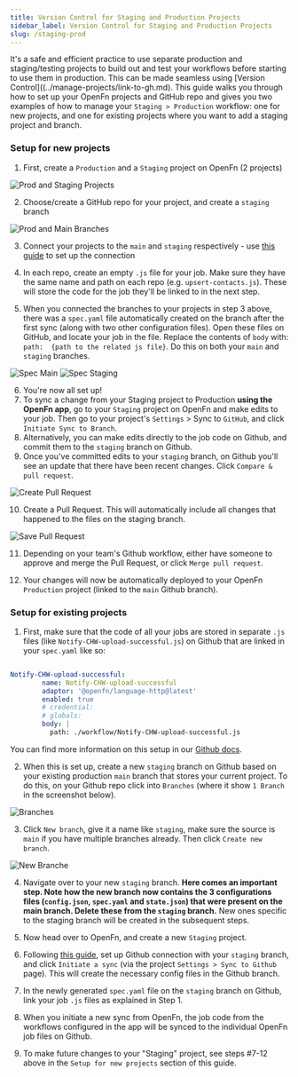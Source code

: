 ```yaml
---
title: Version Control for Staging and Production Projects
sidebar_label: Version Control for Staging and Production Projects
slug: /staging-prod
---
```


It's a safe and efficient practice to use separate production and staging/testing projects to build out and test your workflows before starting to use them in production. This can be made seamless using [Version Control]((../manage-projects/link-to-gh.md). This guide walks you through how to set up your OpenFn projects and GitHub repo and gives you two examples of how to manage your `Staging > Production` workflow: one for new projects, and one for existing projects where you want to add a staging project and branch.

### Setup for new projects

1. First, create a `Production` and a `Staging` project on OpenFn (2 projects)

![Prod and Staging Projects](/img/openfn_prod_staging.png)

2. Choose/create a GitHub repo for your project, and create a `staging` branch

![Prod and Main Branches](/img/staging_prod_branches_gh.png)

3. Connect your projects to the `main` and `staging` respectively - use [this guide](../manage-projects/link-to-gh.md) to set up the connection 
4. In each repo, create an empty `.js` file for your job. Make sure they have the same name and path on each repo (e.g. `upsert-contacts.js`). These will store the code for the job they'll be linked to in the next step.

5. When you connected the branches to your projects in step 3 above, there was a `spec.yaml` file automatically created on the branch after the first sync (along with two other configuration files). Open these files on GitHub, and locate your job in the file. Replace the contents of `body` with: `path:  {path to the related js file}`. Do this on both your `main` and `staging` branches.

![Spec Main](/img/path_main.png)
![Spec Staging](/img/path_staging.png)

6. You're now all set up!  
7. To sync a change from your Staging project to Production **using the OpenFn app**, go to your `Staging` project on OpenFn and make edits to your job. Then go to your project's `Settings` > Sync to `GitHub`, and click `Initiate Sync to Branch`.
8. Alternatively, you can make edits directly to the job code on Github, and commit them to the `staging` branch on Github. 
9. Once you've committed edits to your `staging` branch, on Github you'll see an update that there have been recent changes. Click `Compare & pull request`. 

![Create Pull Request](/img/staging_pushes.png)

10. Create a Pull Request. This will automatically include all changes that happened to the files on the staging branch.

![Save Pull Request](/img/create_pr.png)


11. Depending on your team's Github workflow, either have someone to approve and merge the Pull Request, or click `Merge pull request`.

12. Your changes will now be automatically deployed to your OpenFn `Production` project (linked to the `main` Github branch).

### Setup for existing projects

1. First, make sure that the code of all your jobs are stored in separate `.js` files (like `Notify-CHW-upload-successful.js`) on Github that are linked in your `spec.yaml` like so:

```yaml

Notify-CHW-upload-successful:
        name: Notify-CHW-upload-successful
        adaptor: '@openfn/language-http@latest'
        enabled: true
        # credential:
        # globals:
        body: |
          path: ./workflow/Notify-CHW-upload-successful.js

```

You can find more information on this setup in our [Github docs](../manage-projects/link-to-gh.md#sync-from-github-to-openfn).

2. When this is set up, create a new `staging` branch on Github based on your existing production `main` branch that stores your current project. To do this, on your Github repo click into `Branches` (where it show `1 Branch` in the screenshot below).

![Branches](/img/1_branch.png)

3. Click `New branch`, give it a name like `staging`, make sure the source is `main` if you have multiple branches already. Then click `Create new branch`.

![New Branche](/img/new_branch.png)

4. Navigate over to your new `staging` branch. **Here comes an important step. Note how the new branch now contains the 3 configurations files (`config.json`, `spec.yaml` and `state.json`) that were present on the main branch. Delete these from the `staging` branch.** New ones specific to the staging branch will be created in the subsequent steps.

5. Now head over to OpenFn, and create a new `Staging` project.

6. Following [this guide](../manage-projects/link-to-gh.md), set up Github connection with your `staging` branch, and click `Initiate a sync` (via the project `Settings > Sync to Github` page). This will create the necessary config files in the Github branch.

7. In the newly generated `spec.yaml` file on the `staging` branch on Github, link your job `.js` files as explained in Step 1. 

8. When you initiate a new sync from OpenFn, the job code from the workflows configured in the app will be synced to the individual OpenFn job files on Github.

9. To make future changes to your "Staging" project, see steps #7-12 above in the `Setup for new projects` section of this guide.
